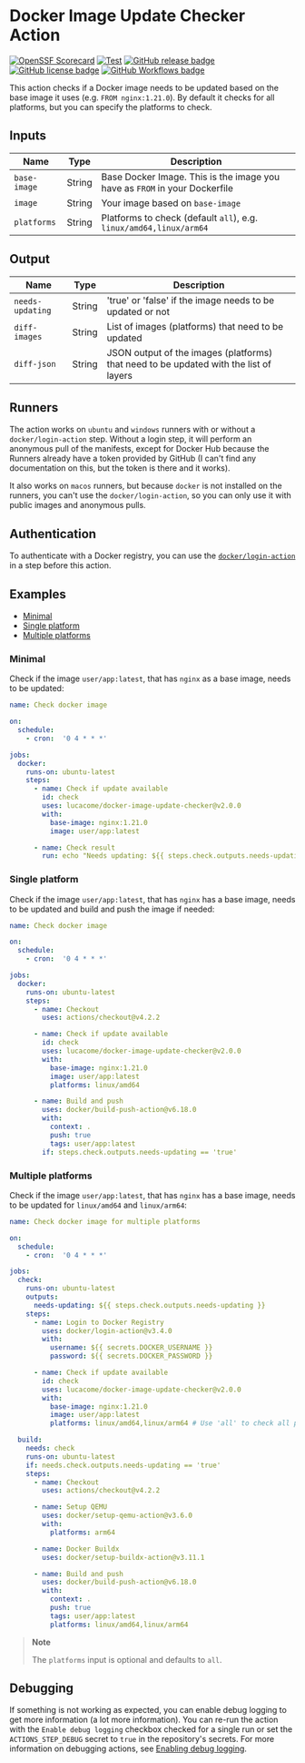 # Docker Image Update Checker Action

[![OpenSSF Scorecard](https://api.securityscorecards.dev/projects/github.com/lucacome/docker-image-update-checker/badge)](https://scorecard.dev/viewer/?uri=github.com/lucacome/docker-image-update-checker)
[![Test](https://github.com/lucacome/docker-image-update-checker/actions/workflows/test.yml/badge.svg)](https://github.com/lucacome/docker-image-update-checker/actions/workflows/test.yml)
[![GitHub release badge](https://badgen.net/github/release/lucacome/docker-image-update-checker/stable)](https://github.com/lucacome/docker-image-update-checker/releases/latest)
[![GitHub license badge](https://badgen.net/github/license/lucacome/docker-image-update-checker)](https://github.com/lucacome/docker-image-update-checker/blob/main/LICENSE)
[![GitHub Workflows badge](https://badgen.net/runkit/lucacome/lucacome-workflow)](https://github.com/search?q=docker-image-update-checker+path%3A.github%2Fworkflows%2F+language%3AYAML&type=Code)

This action checks if a Docker image needs to be updated based on the base image it uses (e.g. `FROM nginx:1.21.0`). By default it checks for all platforms, but you can specify the platforms to check.

## Inputs

| Name         | Type   | Description                                                                |
|--------------|--------|----------------------------------------------------------------------------|
| `base-image` | String | Base Docker Image. This is the image you have as `FROM` in your Dockerfile |
| `image`      | String | Your image based on `base-image`                                           |
| `platforms`  | String | Platforms to check (default `all`), e.g. `linux/amd64,linux/arm64`         |

## Output

| Name             | Type   | Description                                                                           |
|------------------|--------|---------------------------------------------------------------------------------------|
| `needs-updating` | String | 'true' or 'false' if the image needs to be updated or not                             |
| `diff-images`    | String | List of images (platforms) that need to be updated                                    |
| `diff-json`      | String | JSON output of the images (platforms) that need to be updated with the list of layers |

## Runners

The action works on `ubuntu` and `windows` runners with or without a `docker/login-action` step. Without a login step, it will perform an anonymous pull of the manifests, except for Docker Hub because the Runners already have a token provided by GitHub (I can't find any documentation on this, but the token is there and it works).

It also works on `macos` runners, but because `docker` is not installed on the runners, you can't use the `docker/login-action`, so you can only use it with public images and anonymous pulls.

## Authentication

To authenticate with a Docker registry, you can use the [`docker/login-action`](https://github.com/docker/login-action) in a step before this action.

## Examples

- [Minimal](#minimal)
- [Single platform](#single-platform)
- [Multiple platforms](#multiple-platforms)

### Minimal

Check if the image `user/app:latest`, that has `nginx` as a base image, needs to be updated:

```yaml
name: Check docker image

on:
  schedule:
    - cron:  '0 4 * * *'

jobs:
  docker:
    runs-on: ubuntu-latest
    steps:
      - name: Check if update available
        id: check
        uses: lucacome/docker-image-update-checker@v2.0.0
        with:
          base-image: nginx:1.21.0
          image: user/app:latest

      - name: Check result
        run: echo "Needs updating: ${{ steps.check.outputs.needs-updating }}"

```

### Single platform

Check if the image `user/app:latest`, that has `nginx` has a base image, needs to be updated and build and push the image if needed:

```yaml
name: Check docker image

on:
  schedule:
    - cron:  '0 4 * * *'

jobs:
  docker:
    runs-on: ubuntu-latest
    steps:
      - name: Checkout
        uses: actions/checkout@v4.2.2

      - name: Check if update available
        id: check
        uses: lucacome/docker-image-update-checker@v2.0.0
        with:
          base-image: nginx:1.21.0
          image: user/app:latest
          platforms: linux/amd64

      - name: Build and push
        uses: docker/build-push-action@v6.18.0
        with:
          context: .
          push: true
          tags: user/app:latest
        if: steps.check.outputs.needs-updating == 'true'
```

### Multiple platforms

Check if the image `user/app:latest`, that has `nginx` has a base image, needs to be updated for `linux/amd64` and `linux/arm64`:

```yaml
name: Check docker image for multiple platforms

on:
  schedule:
    - cron:  '0 4 * * *'

jobs:
  check:
    runs-on: ubuntu-latest
    outputs:
      needs-updating: ${{ steps.check.outputs.needs-updating }}
    steps:
      - name: Login to Docker Registry
        uses: docker/login-action@v3.4.0
        with:
          username: ${{ secrets.DOCKER_USERNAME }}
          password: ${{ secrets.DOCKER_PASSWORD }}

      - name: Check if update available
        id: check
        uses: lucacome/docker-image-update-checker@v2.0.0
        with:
          base-image: nginx:1.21.0
          image: user/app:latest
          platforms: linux/amd64,linux/arm64 # Use 'all' to check all platforms

  build:
    needs: check
    runs-on: ubuntu-latest
    if: needs.check.outputs.needs-updating == 'true'
    steps:
      - name: Checkout
        uses: actions/checkout@v4.2.2

      - name: Setup QEMU
        uses: docker/setup-qemu-action@v3.6.0
        with:
          platforms: arm64

      - name: Docker Buildx
        uses: docker/setup-buildx-action@v3.11.1

      - name: Build and push
        uses: docker/build-push-action@v6.18.0
        with:
          context: .
          push: true
          tags: user/app:latest
          platforms: linux/amd64,linux/arm64
```

> **Note**
>
> The `platforms` input is optional and defaults to `all`.

## Debugging

If something is not working as expected, you can enable debug logging to get more information (a lot more information).
You can re-run the action with the `Enable debug logging` checkbox checked for a single run or set the `ACTIONS_STEP_DEBUG` secret to `true` in the repository's secrets.
For more information on debugging actions, see [Enabling debug logging](https://docs.github.com/en/actions/managing-workflow-runs/enabling-debug-logging).
